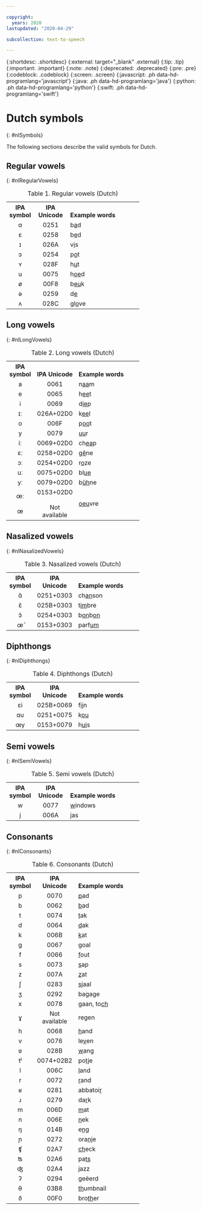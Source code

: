 ```yaml
---

copyright:
  years: 2020
lastupdated: "2020-04-29"

subcollection: text-to-speech

---
```


{:shortdesc: .shortdesc}
{:external: target="_blank" .external}
{:tip: .tip}
{:important: .important}
{:note: .note}
{:deprecated: .deprecated}
{:pre: .pre}
{:codeblock: .codeblock}
{:screen: .screen}
{:javascript: .ph data-hd-programlang='javascript'}
{:java: .ph data-hd-programlang='java'}
{:python: .ph data-hd-programlang='python'}
{:swift: .ph data-hd-programlang='swift'}

# Dutch symbols
{: #nlSymbols}

The following sections describe the valid symbols for Dutch.

## Regular vowels
{: #nlRegularVowels}

<table style="width:70%">
  <caption>Table 1. Regular vowels (Dutch)</caption>
  <tr>
    <th style="width:20%; text-align:center; vertical-align:bottom">
      IPA symbol
    </th>
    <th style="width:25%; text-align:center; vertical-align:bottom">
      IPA Unicode
    </th>
    <th style="text-align:left; vertical-align:bottom">
      Example words
    </th>
  </tr>
  <tr>
    <td style="text-align:center">
      &#593;
    </td>
    <td style="text-align:center">
      0251
    </td>
    <td>
      b<u>a</u>d
    </td>
  </tr>
  <tr>
    <td style="text-align:center">
      &#603;
    </td>
    <td style="text-align:center">
      0258
    </td>
    <td>
      b<u>e</u>d
    </td>
  </tr>
  <tr>
    <td style="text-align:center">
      &#618;
    </td>
    <td style="text-align:center">
      026A
    </td>
    <td>
      v<u>i</u>s
    </td>
  </tr>
  <tr>
    <td style="text-align:center">
      &#596;
    </td>
    <td style="text-align:center">
      0254
    </td>
    <td>
      p<u>o</u>t
    </td>
  </tr>
  <tr>
    <td style="text-align:center">
      &#655;
    </td>
    <td style="text-align:center">
      028F
    </td>
    <td>
      h<u>u</u>t
    </td>
  </tr>
  <tr>
    <td style="text-align:center">
      u
    </td>
    <td style="text-align:center">
      0075
    </td>
    <td>
      h<u>oe</u>d
    </td>
  </tr>
  <tr>
    <td style="text-align:center">
      &#248;
    </td>
    <td style="text-align:center">
      00F8
    </td>
    <td>
      b<u>eu</u>k
    </td>
  </tr>
  <tr>
    <td style="text-align:center">
      &#601;
    </td>
    <td style="text-align:center">
      0259
    </td>
    <td>
      d<u>e</u>
    </td>
  </tr>
  <tr>
    <td style="text-align:center">
      &#652;
    </td>
    <td style="text-align:center">
      028C
    </td>
    <td>
      gl<u>o</u>ve
    </td>
  </tr>
</table>

## Long vowels
{: #nlLongVowels}

<table style="width:70%">
  <caption>Table 2. Long vowels (Dutch)</caption>
  <tr>
    <th style="width:20%; text-align:center; vertical-align:bottom">
      IPA symbol
    </th>
    <th style="width:25%; text-align:center; vertical-align:bottom">
      IPA Unicode
    </th>
    <th style="text-align:left; vertical-align:bottom">
      Example words
    </th>
  </tr>
  <tr>
    <td style="text-align:center">
      a
    </td>
    <td style="text-align:center">
      0061
    </td>
    <td>
      n<u>aa</u>m
    </td>
  </tr>
  <tr>
    <td style="text-align:center">
      e
    </td>
    <td style="text-align:center">
      0065
    </td>
    <td>
      h<u>ee</u>t
    </td>
  </tr>
  <tr>
    <td style="text-align:center">
      i
    </td>
    <td style="text-align:center">
      0069
    </td>
    <td>
      d<u>ie</u>p
    </td>
  </tr>
  <tr>
    <td style="text-align:center">
      &#618;&#720;
    </td>
    <td style="text-align:center">
      026A+02D0
    </td>
    <td>
      k<u>ee</u>l
    </td>
  </tr>
  <tr>
    <td style="text-align:center">
      o
    </td>
    <td style="text-align:center">
      006F
    </td>
    <td>
      p<u>oo</u>t
    </td>
  </tr>
  <tr>
    <td style="text-align:center">
      y
    </td>
    <td style="text-align:center">
      0079
    </td>
    <td>
      <u>uu</u>r
    </td>
  </tr>
  <tr>
    <td style="text-align:center">
      &#105;&#720;
    </td>
    <td style="text-align:center">
      0069+02D0
    </td>
    <td>
      ch<u>ea</u>p
    </td>
  </tr>
  <tr>
    <td style="text-align:center">
      &#603;&#720;
    </td>
    <td style="text-align:center">
      0258+02D0
    </td>
    <td>
      g<u>&ecirc;</u>ne
    </td>
  </tr>
  <tr>
    <td style="text-align:center">
      &#596;&#720;
    </td>
    <td style="text-align:center">
      0254+02D0
    </td>
    <td>
      r<u>o</u>ze
    </td>
  </tr>
  <tr>
    <td style="text-align:center">
      &#117;&#720;
    </td>
    <td style="text-align:center">
      0075+02D0
    </td>
    <td>
      bl<u>ue</u>
    </td>
  </tr>
  <tr>
    <td style="text-align:center">
      &#121;&#720;
    </td>
    <td style="text-align:center">
      0079+02D0
    </td>
    <td>
      b<u>&uuml;h</u>ne
    </td>
  </tr>
  <tr>
    <td style="text-align:center">
      &#339;&#720;<br/><br/>
      &#339;
    </td>
    <td style="text-align:center">
      0153+02D0<br/><br/>
      Not available
    </td>
    <td>
      <u>oeu</u>vre
    </td>
  </tr>
</table>

## Nasalized vowels
{: #nlNasalizedVowels}

<table style="width:70%">
  <caption>Table 3. Nasalized vowels (Dutch)</caption>
  <tr>
    <th style="width:20%; text-align:center; vertical-align:bottom">
      IPA symbol
    </th>
    <th style="width:25%; text-align:center; vertical-align:bottom">
      IPA Unicode
    </th>
    <th style="text-align:left; vertical-align:bottom">
      Example words
    </th>
  </tr>
  <tr>
    <td style="text-align:center">
      &#593;&#771;
    </td>
    <td style="text-align:center">
      0251+0303
    </td>
    <td>
      ch<u>an</u>son
    </td>
  </tr>
  <tr>
    <td style="text-align:center">
      &#603;&#771;
    </td>
    <td style="text-align:center">
      025B+0303
    </td>
    <td>
      t<u>im</u>bre
    </td>
  </tr>
  <tr>
    <td style="text-align:center">
      &#596;&#771;
    </td>
    <td style="text-align:center">
      0254+0303
    </td>
    <td>
      b<u>on</u>b<u>on</u>
    </td>
  </tr>
  <tr>
    <td style="text-align:center">
      &#339;&#771;
    </td>
    <td style="text-align:center">
      0153+0303
    </td>
    <td>
      parf<u>um</u>
    </td>
  </tr>
</table>

## Diphthongs
{: #nlDiphthongs}

<table style="width:70%">
  <caption>Table 4. Diphthongs (Dutch)</caption>
  <tr>
    <th style="width:20%; text-align:center; vertical-align:bottom">
      IPA symbol
    </th>
    <th style="width:25%; text-align:center; vertical-align:bottom">
      IPA Unicode
    </th>
    <th style="text-align:left; vertical-align:bottom">
      Example words
    </th>
  </tr>
  <tr>
    <td style="text-align:center">
      &#603;&#105;
    </td>
    <td style="text-align:center">
      025B+0069
    </td>
    <td>
      f<u>ij</u>n
    </td>
  </tr>
  <tr>
    <td style="text-align:center">
      &#593;&#117;
    </td>
    <td style="text-align:center">
      0251+0075
    </td>
    <td>
      k<u>ou</u>
    </td>
  </tr>
  <tr>
    <td style="text-align:center">
      &#339;&#121;
    </td>
    <td style="text-align:center">
      0153+0079
    </td>
    <td>
      h<u>ui</u>s
    </td>
  </tr>
</table>

## Semi vowels
{: #nlSemiVowels}

<table style="width:70%">
  <caption>Table 5. Semi vowels (Dutch)</caption>
  <tr>
    <th style="width:20%; text-align:center; vertical-align:bottom">
      IPA symbol
    </th>
    <th style="width:25%; text-align:center; vertical-align:bottom">
      IPA Unicode
    </th>
    <th style="text-align:left; vertical-align:bottom">
      Example words
    </th>
  </tr>
  <tr>
    <td style="text-align:center">
      w
    </td>
    <td style="text-align:center">
      0077
    </td>
    <td>
      <u>w</u>indows
    </td>
  </tr>
  <tr>
    <td style="text-align:center">
      j
    </td>
    <td style="text-align:center">
      006A
    </td>
    <td>
      <u>j</u>as
    </td>
  </tr>
</table>

## Consonants
{: #nlConsonants}

<table style="width:70%">
  <caption>Table 6. Consonants (Dutch)</caption>
  <tr>
    <th style="width:20%; text-align:center; vertical-align:bottom">
      IPA symbol
    </th>
    <th style="width:25%; text-align:center; vertical-align:bottom">
      IPA Unicode
    </th>
    <th style="text-align:left; vertical-align:bottom">
      Example words
    </th>
  </tr>
  <tr>
    <td style="text-align:center">
      p
    </td>
    <td style="text-align:center">
      0070
    </td>
    <td>
      <u>p</u>ad
    </td>
  </tr>
  <tr>
    <td style="text-align:center">
      b
    </td>
    <td style="text-align:center">
      0062
    </td>
    <td>
      <u>b</u>ad
    </td>
  </tr>
  <tr>
    <td style="text-align:center">
      t
    </td>
    <td style="text-align:center">
      0074
    </td>
    <td>
      <u>t</u>ak
    </td>
  </tr>
  <tr>
    <td style="text-align:center">
      d
    </td>
    <td style="text-align:center">
      0064
    </td>
    <td>
      <u>d</u>ak
    </td>
  </tr>
  <tr>
    <td style="text-align:center">
      k
    </td>
    <td style="text-align:center">
      006B
    </td>
    <td>
      <u>k</u>at
    </td>
  </tr>
  <tr>
    <td style="text-align:center">
      g
    </td>
    <td style="text-align:center">
      0067
    </td>
    <td>
      <u>g</u>oal
    </td>
  </tr>
  <tr>
    <td style="text-align:center">
      f
    </td>
    <td style="text-align:center">
      0066
    </td>
    <td>
      <u>f</u>out
    </td>
  </tr>
  <tr>
    <td style="text-align:center">
      s
    </td>
    <td style="text-align:center">
      0073
    </td>
    <td>
      <u>s</u>ap
    </td>
  </tr>
  <tr>
    <td style="text-align:center">
      z
    </td>
    <td style="text-align:center">
      007A
    </td>
    <td>
      <u>z</u>at
    </td>
  </tr>
  <tr>
    <td style="text-align:center">
      &#643;
    </td>
    <td style="text-align:center">
      0283
    </td>
    <td>
      <u>sj</u>aal
    </td>
  </tr>
  <tr>
    <td style="text-align:center">
      &#658;
    </td>
    <td style="text-align:center">
      0292
    </td>
    <td>
      baga<u>g</u>e
    </td>
  </tr>
  <tr>
    <td style="text-align:center">
      x
    </td>
    <td style="text-align:center">
      0078
    </td>
    <td>
      <u>g</u>aan, to<u>ch</u>
    </td>
  </tr>
  <tr>
    <td style="text-align:center">
      &#611;
    </td>
    <td style="text-align:center">
      Not available
    </td>
    <td>
      re<u>g</u>en
    </td>
  </tr>
  <tr>
    <td style="text-align:center">
      h
    </td>
    <td style="text-align:center">
      0068
    </td>
    <td>
      <u>h</u>and
    </td>
  </tr>
  <tr>
    <td style="text-align:center">
      v
    </td>
    <td style="text-align:center">
      0076
    </td>
    <td>
      le<u>v</u>en
    </td>
  </tr>
  <tr>
    <td style="text-align:center">
      &#651;
    </td>
    <td style="text-align:center">
      028B
    </td>
    <td>
      <u>w</u>ang
    </td>
  </tr>
  <tr>
    <td style="text-align:center">
      &#116;&#690;
    </td>
    <td style="text-align:center">
      0074+02B2
    </td>
    <td>
      po<u>tj</u>e
    </td>
  </tr>
  <tr>
    <td style="text-align:center">
      l
    </td>
    <td style="text-align:center">
      006C
    </td>
    <td>
      <u>l</u>and
    </td>
  </tr>
  <tr>
    <td style="text-align:center">
      r
    </td>
    <td style="text-align:center">
      0072
    </td>
    <td>
      <u>r</u>and
    </td>
  </tr>
  <tr>
    <td style="text-align:center">
      &#641;
    </td>
    <td style="text-align:center">
      0281
    </td>
    <td>
      abbatoi<u>r</u>
    </td>
  </tr>
  <tr>
    <td style="text-align:center">
      &#633;
    </td>
    <td style="text-align:center">
      0279
    </td>
    <td>
      da<u>r</u>k
    </td>
  </tr>
  <tr>
    <td style="text-align:center">
      m
    </td>
    <td style="text-align:center">
      006D
    </td>
    <td>
      <u>m</u>at
    </td>
  </tr>
  <tr>
    <td style="text-align:center">
      n
    </td>
    <td style="text-align:center">
      006E
    </td>
    <td>
      <u>n</u>ek
    </td>
  </tr>
  <tr>
    <td style="text-align:center">
      &#331;
    </td>
    <td style="text-align:center">
      014B
    </td>
    <td>
      e<u>ng</u>
    </td>
  </tr>
  <tr>
    <td style="text-align:center">
      &#626;
    </td>
    <td style="text-align:center">
      0272
    </td>
    <td>
      ora<u>nj</u>e
    </td>
  </tr>
  <tr>
    <td style="text-align:center">
      &#679;
    </td>
    <td style="text-align:center">
      02A7
    </td>
    <td>
      <u>ch</u>eck
    </td>
  </tr>
  <tr>
    <td style="text-align:center">
      &#678;
    </td>
    <td style="text-align:center">
      02A6
    </td>
    <td>
      pa<u>ts</u>
    </td>
  </tr>
  <tr>
    <td style="text-align:center">
      &#676;
    </td>
    <td style="text-align:center">
      02A4
    </td>
    <td>
      <u>j</u>azz
    </td>
  </tr>
  <tr>
    <td style="text-align:center">
      &#660;
    </td>
    <td style="text-align:center">
      0294
    </td>
    <td>
      <u>g</u>e&euml;erd
    </td>
  </tr>
  <tr>
    <td style="text-align:center">
      &#952;
    </td>
    <td style="text-align:center">
      03B8
    </td>
    <td>
      <u>th</u>umbnail
    </td>
  </tr>
  <tr>
    <td style="text-align:center">
      &#240;
    </td>
    <td style="text-align:center">
      00F0
    </td>
    <td>
      bro<u>th</u>er
    </td>
  </tr>
</table>
